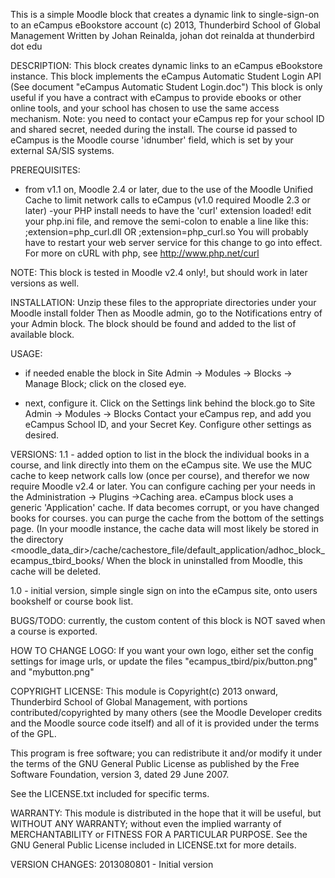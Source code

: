 This is a simple Moodle block that creates a dynamic link to single-sign-on to an eCampus eBookstore account
(c) 2013, Thunderbird School of Global Management
Written by Johan Reinalda,  johan dot reinalda at thunderbird dot edu

DESCRIPTION:
This block creates dynamic links to an eCampus eBookstore instance.
This block implements the eCampus Automatic Student Login API (See document "eCampus Automatic Student Login.doc")
This block is only useful if you have a contract with eCampus to provide ebooks or other online tools, and
your school has chosen to use the same access mechanism.
Note: you need to contact your eCampus rep for your school ID and shared secret, needed during the install.
The course id passed to eCampus is the Moodle course 'idnumber' field, which is set by your external SA/SIS systems.

PREREQUISITES:
- from v1.1 on, Moodle 2.4 or later, due to the use of the Moodle Unified Cache to limit network calls to eCampus
	(v1.0 required Moodle 2.3 or later)
-your PHP install needs to have the 'curl' extension loaded!
 edit your php.ini file, and remove the semi-colon to enable a line like this:
    ;extension=php_curl.dll
    OR
    ;extension=php_curl.so
 You will probably have to restart your web server service for this change to go into effect.
 For more on cURL with php, see http://www.php.net/curl

NOTE:
This block is tested in Moodle v2.4 only!, but should work in later versions as well.

INSTALLATION:
Unzip these files to the appropriate directories under your Moodle install <blocks> folder
Then as Moodle admin, go to the Notifications entry of your Admin block.
The block should be found and added to the list of available block.

USAGE:
* if needed enable the block in Site Admin -> Modules -> Blocks -> Manage Block; click on the closed eye.

* next, configure it. Click on the Settings link behind the block.go to Site Admin -> Modules -> Blocks
Contact your eCampus rep, and add you eCampus School ID, and your Secret Key.
Configure other settings as desired.

VERSIONS:
1.1 - added option to list in the block the individual books in a course, and link directly into them on the eCampus site.
      We use the MUC cache to keep network calls low (once per course), and therefor we now require Moodle v2.4 or later.
      You can configure caching per your needs in the Administration -> Plugins ->Caching area.
      eCampus block uses a generic 'Application' cache. If data becomes corrupt, or you have changed books for courses.
      you can purge the cache from the bottom of the settings page.
      (In your moodle instance, the cache data will most likely be stored in the directory
      <moodle_data_dir>/cache/cachestore_file/default_application/adhoc_block_ecampus_tbird_books/
      When the block in uninstalled from Moodle, this cache will be deleted.
      
1.0 - initial version, simple single sign on into the eCampus site, onto users bookshelf or course book list.


BUGS/TODO:
currently, the custom content of this block is NOT saved when a course is exported.

HOW TO CHANGE LOGO:
If you want your own logo, either set the config settings for image urls,
or update the files "ecampus_tbird/pix/button.png" and "mybutton.png"

COPYRIGHT LICENSE:
This module is Copyright(c) 2013 onward, Thunderbird School of Global Management, with portions
contributed/copyrighted by many others (see the Moodle Developer credits and the Moodle source code itself)
and all of it is provided under the terms of the GPL.

This program is free software; you can redistribute it and/or modify it under the terms of the GNU General Public License
as published by the Free Software Foundation, version 3, dated 29 June 2007.

See the LICENSE.txt included for specific terms.

WARRANTY:
This module is distributed in the hope that it will be useful, but WITHOUT ANY WARRANTY; without even the implied warranty
of MERCHANTABILITY or FITNESS FOR A PARTICULAR PURPOSE. See the GNU General Public License included in LICENSE.txt for
more details.

VERSION CHANGES:
2013080801 - Initial version

